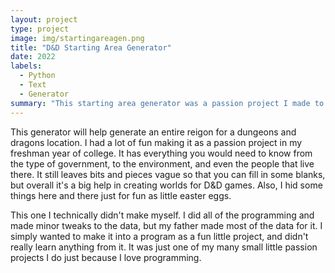```yaml
---
layout: project
type: project
image: img/startingareagen.png
title: "D&D Starting Area Generator"
date: 2022
labels:
  - Python
  - Text
  - Generator
summary: "This starting area generator was a passion project I made to generate generic places for dungeons and dragons games I would run."
---
```


This generator will help generate an entire reigon for a dungeons and dragons location. I had a lot of fun making it as a passion project in my freshman year of college. It has everything you would need to know from the type of government, to the environment, and even the people that live there. It still leaves bits and pieces vague so that you can fill in some blanks, but overall it's a big help in creating worlds for D&D games. Also, I hid some things here and there just for fun as little easter eggs.

This one I technically didn't make myself. I did all of the programming and made minor tweaks to the data, but my father made most of the data for it. I simply wanted to make it into a program as a fun little project, and didn't really learn anything from it. It was just one of my many small little passion projects I do just because I love programming.
